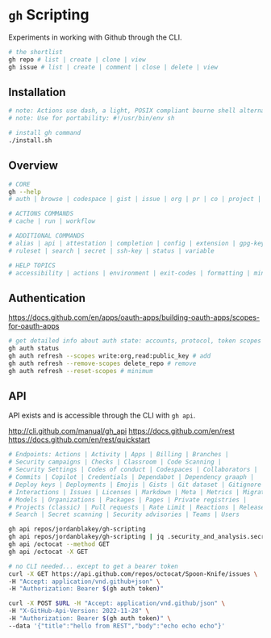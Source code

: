 # `gh` Scripting

Experiments in working with Github through the CLI.

```sh
# the shortlist
gh repo # list | create | clone | view
gh issue # list | create | comment | close | delete | view
```

## Installation

```sh
# note: Actions use dash, a light, POSIX compliant bourne shell alternative.
# note: Use for portability: #!/usr/bin/env sh

# install gh command
./install.sh
```

## Overview

```sh
# CORE
gh --help
# auth | browse | codespace | gist | issue | org | pr | co | project | release | repo

# ACTIONS COMMANDS
# cache | run | workflow

# ADDITIONAL COMMANDS
# alias | api | attestation | completion | config | extension | gpg-key | label
# ruleset | search | secret | ssh-key | status | variable

# HELP TOPICS
# accessibility | actions | environment | exit-codes | formatting | mintty | reference
```

## Authentication

https://docs.github.com/en/apps/oauth-apps/building-oauth-apps/scopes-for-oauth-apps

```sh
# get detailed info about auth state: accounts, protocol, token scopes
gh auth status
gh auth refresh --scopes write:org,read:public_key # add
gh auth refresh --remove-scopes delete_repo # remove
gh auth refresh --reset-scopes # minimum
```

## API

API exists and is accessible through the CLI with `gh api`.

http://cli.github.com/manual/gh_api
https://docs.github.com/en/rest
https://docs.github.com/en/rest/quickstart

```sh
# Endpoints: Actions | Activity | Apps | Billing | Branches |
# Security campaigns | Checks | Classroom | Code Scanning |
# Security Settings | Codes of conduct | Codespaces | Collaborators |
# Commits | Copilot | Credentials | Dependabot | Dependency graaph |
# Deploy keys | Deployments | Emojis | Gists | Git dataset | Gitignore |
# Interactions | Issues | Licenses | Markdown | Meta | Metrics | Migrations |
# Models | Organizations | Packages | Pages | Private registries |
# Projects (classic) | Pull requests | Rate Limit | Reactions | Releases |
# Search | Secret scanning | Security advisories | Teams | Users

gh api repos/jordanblakey/gh-scripting
gh api repos/jordanblakey/gh-scripting | jq .security_and_analysis.secret_scanning.status
gh api /octocat --method GET
gh api /octocat -X GET

# no CLI needed... except to get a bearer token
curl -X GET https://api.github.com/repos/octocat/Spoon-Knife/issues \
-H "Accept: application/vnd.github+json" \
-H "Authorization: Bearer $(gh auth token)"

curl -X POST $URL -H "Accept: application/vnd.github/json" \
-H "X-GitHub-Api-Version: 2022-11-28" \
-H "Authorization: Bearer $(gh auth token)" \
--data '{"title":"hello from REST","body":"echo echo echo"}'
```
